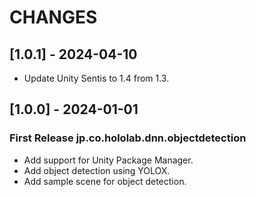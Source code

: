 # CHANGES

## [1.0.1] - 2024-04-10

- Update Unity Sentis to 1.4 from 1.3.

## [1.0.0] - 2024-01-01

### First Release jp.co.hololab.dnn.objectdetection

- Add support for Unity Package Manager.
- Add object detection using YOLOX.
- Add sample scene for object detection.
